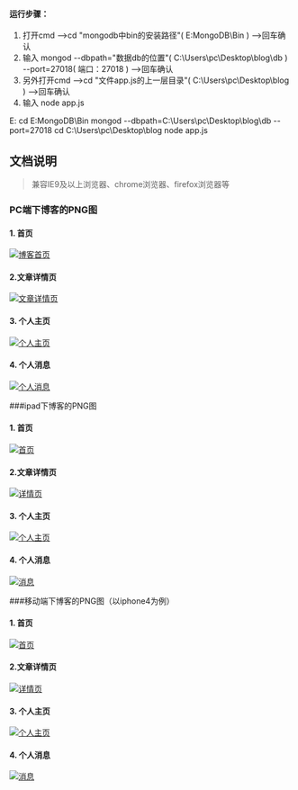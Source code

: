 ﻿#### 运行步骤：
1. 打开cmd -->cd "mongodb中bin的安装路径"( E:MongoDB\Bin ) -->回车确认
2. 输入 mongod --dbpath="数据db的位置"( C:\Users\pc\Desktop\blog\db ) --port=27018( 端口：27018 ) -->回车确认
3. 另外打开cmd -->cd "文件app.js的上一层目录"( C:\Users\pc\Desktop\blog ) -->回车确认
4. 输入 node app.js

E:
cd E:MongoDB\Bin
mongod --dbpath=C:\Users\pc\Desktop\blog\db --port=27018
cd C:\Users\pc\Desktop\blog
node app.js


## 文档说明
> 兼容IE9及以上浏览器、chrome浏览器、firefox浏览器等

### PC端下博客的PNG图
#### **1. 首页**
[![博客首页](http://os9p3c5j9.bkt.clouddn.com/index.png "博客首页")](http://os9p3c5j9.bkt.clouddn.com/index.png "博客首页")
#### **2.文章详情页**
[![文章详情页](http://os9p3c5j9.bkt.clouddn.com/article.png "文章详情页")](http://os9p3c5j9.bkt.clouddn.com/article.png "文章详情页")
#### **3. 个人主页**
[![个人主页](http://os9p3c5j9.bkt.clouddn.com/info.png "个人主页")](http://os9p3c5j9.bkt.clouddn.com/info.png "个人主页")
#### **4. 个人消息**
[![个人消息](http://os9p3c5j9.bkt.clouddn.com/news.png "个人消息")](http://os9p3c5j9.bkt.clouddn.com/news.png "个人消息")

###ipad下博客的PNG图
#### **1. 首页**
[![首页](http://os9p3c5j9.bkt.clouddn.com/index768.png "首页")](http://os9p3c5j9.bkt.clouddn.com/index768.png "首页")
#### **2.文章详情页**
[![详情页](http://os9p3c5j9.bkt.clouddn.com/article768.png "详情页")](http://os9p3c5j9.bkt.clouddn.com/article768.png "详情页")
#### **3. 个人主页**
[![个人主页](http://os9p3c5j9.bkt.clouddn.com/info768.png "个人主页")](http://os9p3c5j9.bkt.clouddn.com/info768.png "个人主页")
#### **4. 个人消息**
[![消息](http://os9p3c5j9.bkt.clouddn.com/news768.png "消息")](http://os9p3c5j9.bkt.clouddn.com/news768.png "消息")

###移动端下博客的PNG图（以iphone4为例）
#### **1. 首页**
[![首页](http://os9p3c5j9.bkt.clouddn.com/index320.png "首页")](http://os9p3c5j9.bkt.clouddn.com/index320.png "首页")
#### **2.文章详情页**
[![详情页](http://os9p3c5j9.bkt.clouddn.com/article320.png "详情页")](http://os9p3c5j9.bkt.clouddn.com/article320.png "详情页")
#### **3. 个人主页**
[![个人主页](http://os9p3c5j9.bkt.clouddn.com/info320.png "个人主页")](http://os9p3c5j9.bkt.clouddn.com/info320.png "个人主页")
#### **4. 个人消息**
[![消息](http://os9p3c5j9.bkt.clouddn.com/news320.png "消息")](http://os9p3c5j9.bkt.clouddn.com/news320.png "消息")
